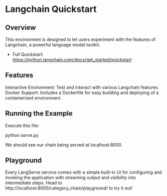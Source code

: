 # Langchain Quickstart

## Overview
This environment is designed to let users experiment with the features of Langchain, a powerful language model toolkit.

- Full Quickstart: https://python.langchain.com/docs/get_started/quickstart

## Features
Interactive Environment: Test and interact with various Langchain features.
Docker Support: Includes a Dockerfile for easy building and deploying of a containerized environment.

## Running the Example

Execute this file:

python serve.py

We should see our chain being served at localhost:8000.

## Playground
Every LangServe service comes with a simple built-in UI for configuring and invoking the application with streaming output and visibility into intermediate steps. Head to http://localhost:8000/category_chain/playground/ to try it out!


